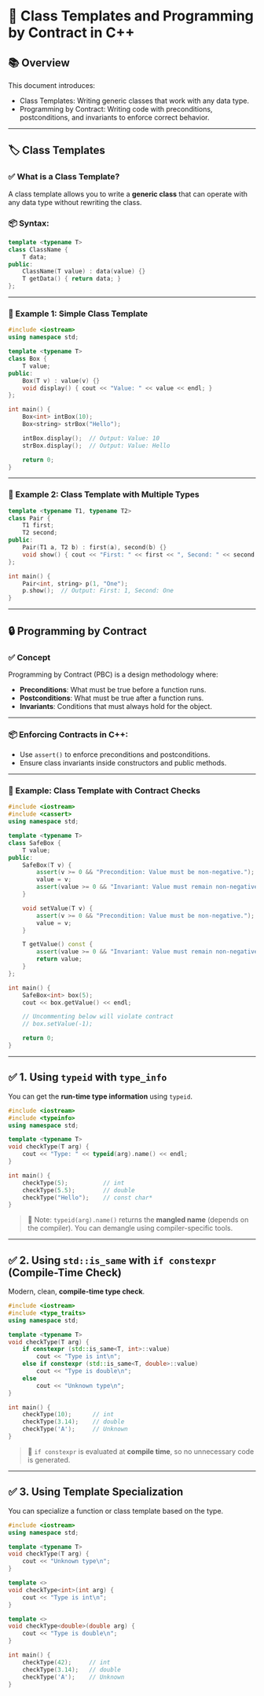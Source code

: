 # 📘 Class Templates and Programming by Contract in C++

## 📚 Overview

This document introduces:

* Class Templates: Writing generic classes that work with any data type.
* Programming by Contract: Writing code with preconditions, postconditions, and invariants to enforce correct behavior.

---

## 🏷️ Class Templates

### ✅ What is a Class Template?

A class template allows you to write a **generic class** that can operate with any data type without rewriting the class.

### 📦 Syntax:

```cpp
template <typename T>
class ClassName {
    T data;
public:
    ClassName(T value) : data(value) {}
    T getData() { return data; }
};
```

---

### 🚀 Example 1: Simple Class Template

```cpp
#include <iostream>
using namespace std;

template <typename T>
class Box {
    T value;
public:
    Box(T v) : value(v) {}
    void display() { cout << "Value: " << value << endl; }
};

int main() {
    Box<int> intBox(10);
    Box<string> strBox("Hello");

    intBox.display();  // Output: Value: 10
    strBox.display();  // Output: Value: Hello

    return 0;
}
```

---

### 🚀 Example 2: Class Template with Multiple Types

```cpp
template <typename T1, typename T2>
class Pair {
    T1 first;
    T2 second;
public:
    Pair(T1 a, T2 b) : first(a), second(b) {}
    void show() { cout << "First: " << first << ", Second: " << second << endl; }
};

int main() {
    Pair<int, string> p(1, "One");
    p.show();  // Output: First: 1, Second: One
}
```

---

## 🔒 Programming by Contract

### ✅ Concept

Programming by Contract (PBC) is a design methodology where:

* **Preconditions**: What must be true before a function runs.
* **Postconditions**: What must be true after a function runs.
* **Invariants**: Conditions that must always hold for the object.

---

### 📦 Enforcing Contracts in C++:

* Use `assert()` to enforce preconditions and postconditions.
* Ensure class invariants inside constructors and public methods.

---

### 🚀 Example: Class Template with Contract Checks

```cpp
#include <iostream>
#include <cassert>
using namespace std;

template <typename T>
class SafeBox {
    T value;
public:
    SafeBox(T v) {
        assert(v >= 0 && "Precondition: Value must be non-negative.");
        value = v;
        assert(value >= 0 && "Invariant: Value must remain non-negative.");
    }

    void setValue(T v) {
        assert(v >= 0 && "Precondition: Value must be non-negative.");
        value = v;
    }

    T getValue() const {
        assert(value >= 0 && "Invariant: Value must remain non-negative.");
        return value;
    }
};

int main() {
    SafeBox<int> box(5);
    cout << box.getValue() << endl;

    // Uncommenting below will violate contract
    // box.setValue(-1);

    return 0;
}
```

---

## ✅ 1. Using `typeid` with `type_info`

You can get the **run-time type information** using `typeid`.

```cpp
#include <iostream>
#include <typeinfo>
using namespace std;

template <typename T>
void checkType(T arg) {
    cout << "Type: " << typeid(arg).name() << endl;
}

int main() {
    checkType(5);          // int
    checkType(5.5);        // double
    checkType("Hello");    // const char*
}
```

> 🔹 Note: `typeid(arg).name()` returns the **mangled name** (depends on the compiler). You can demangle using compiler-specific tools.

---

## ✅ 2. Using `std::is_same` with `if constexpr` (Compile-Time Check)

Modern, clean, **compile-time type check**.

```cpp
#include <iostream>
#include <type_traits>
using namespace std;

template <typename T>
void checkType(T arg) {
    if constexpr (std::is_same<T, int>::value)
        cout << "Type is int\n";
    else if constexpr (std::is_same<T, double>::value)
        cout << "Type is double\n";
    else
        cout << "Unknown type\n";
}

int main() {
    checkType(10);      // int
    checkType(3.14);    // double
    checkType('A');     // Unknown
}
```

> 🔸 `if constexpr` is evaluated at **compile time**, so no unnecessary code is generated.

---

## ✅ 3. Using Template Specialization

You can specialize a function or class template based on the type.

```cpp
#include <iostream>
using namespace std;

template <typename T>
void checkType(T arg) {
    cout << "Unknown type\n";
}

template <>
void checkType<int>(int arg) {
    cout << "Type is int\n";
}

template <>
void checkType<double>(double arg) {
    cout << "Type is double\n";
}

int main() {
    checkType(42);     // int
    checkType(3.14);   // double
    checkType('A');    // Unknown
}
```